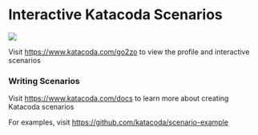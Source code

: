 # Interactive Katacoda Scenarios

[![](http://shields.katacoda.com/katacoda/go2zo/count.svg)](https://www.katacoda.com/go2zo "Get your profile on Katacoda.com")

Visit https://www.katacoda.com/go2zo to view the profile and interactive scenarios

### Writing Scenarios
Visit https://www.katacoda.com/docs to learn more about creating Katacoda scenarios

For examples, visit https://github.com/katacoda/scenario-example
